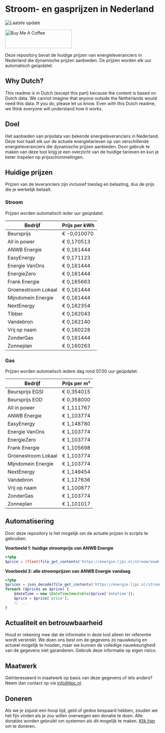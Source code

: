 # Stroom- en gasprijzen in Nederland

![Laatste update](https://img.shields.io/badge/laatste%20update-2023--07--03%2014%3A00%20CET-brightgreen)

<a href="https://www.buymeacoffee.com/Lars-" target="_blank"><img src="https://cdn.buymeacoffee.com/buttons/v2/default-orange.png" alt="Buy Me A Coffee" height="60" style="height: 60px !important;width: 217px !important;" ></a>

Deze repository bevat de huidige prijzen van energieleveranciers in Nederland die dynamische prijzen aanbieden. De prijzen worden elk uur automatisch geüpdatet.

## Why Dutch?

This readme is in Dutch (except this part) because the content is based on Dutch data. We cannot imagine that anyone outside the Netherlands would need this data. If you do, please let us know. Even with this Dutch readme, we think
everyone will understand how it works.

## Doel

Het aanbieden van prijsdata van bekende energieleveranciers in Nederland. Deze tool haalt elk uur de actuele energietarieven op van verschillende energieleveranciers die dynamische prijzen aanbieden. Door gebruik te maken van deze tool
krijg je een overzicht van de huidige tarieven en kun je beter inspelen op prijsschommelingen.

## Huidige prijzen

Prijzen van de leveranciers zijn inclusief toeslag en belasting, dus de prijs die je werkelijk betaalt.

### Stroom

Prijzen worden automatisch ieder uur geüpdatet.

 Bedrijf | Prijs per kWh 
---------|---------------
Beursprijs | € -0,010070
All in power | € 0,170513
ANWB Energie | € 0,161444
EasyEnergy | € 0,171123
Energie VanOns | € 0,161444
EnergieZero | € 0,161444
Frank Energie | € 0,165663
Groenestroom Lokaal | € 0,161444
Mijndomein Energie | € 0,161444
NextEnergy | € 0,162354
Tibber | € 0,162043
Vandebron | € 0,162140
Vrij op naam | € 0,160228
ZonderGas | € 0,161444
Zonneplan | € 0,160263


### Gas

Prijzen worden automatisch iedere dag rond 07.00 uur geüpdatet.

 Bedrijf | Prijs per m³ 
---------|--------------
Beursprijs EGSI | € 0,354015
Beursprijs EOD | € 0,358000
All in power | € 1,111767
ANWB Energie | € 1,103774
EasyEnergy | € 1,148780
Energie VanOns | € 1,103774
EnergieZero | € 1,103774
Frank Energie | € 1,105698
Groenestroom Lokaal | € 1,103774
Mijndomein Energie | € 1,103774
NextEnergy | € 1,149454
Vandebron | € 1,127636
Vrij op naam | € 1,100877
ZonderGas | € 1,103774
Zonneplan | € 1,101017


## Automatisering

Door deze repository is het mogelijk om de actuele prijzen in scripts te gebruiken.

**Voorbeeld 1: huidige stroomprijs van ANWB Energie**

```php
<?php
$price = (float)file_get_contents('https://energie.ljpc.nl/stroom/anwb-energie-nu.txt');

```

**Voorbeeld 2: alle stroomprijzen van ANWB Energie vandaag**

```php
<?php
$prices = json_decode(file_get_contents('https://energie.ljpc.nl/stroom/all-in-power-vandaag.json'),true);
foreach ($prices as $price) {
    $dateTime = new \DateTimeImmutable($price['datetime']);
    $price = $price['price'];
    // ...
}
```

## Actualiteit en betrouwbaarheid

Houd er rekening mee dat de informatie in deze tool alleen ter referentie wordt verstrekt. We doen ons best om de gegevens zo nauwkeurig en actueel mogelijk te houden, maar we kunnen de volledige nauwkeurigheid van de gegevens niet
garanderen. Gebruik deze informatie op eigen risico.

## Maatwerk

Geïnteresseerd in maatwerk op basis van deze gegevens of iets anders? Neem dan contact op
via [info@ljpc.nl](mailto:info@ljpc.nl?subject=Energie%20prijzen).

## Doneren

Als we je zojuist een hoop tijd, geld of gedoe bespaard hebben, zouden we het fijn vinden als je zou willen overwegen een
donatie te doen. Alle donaties worden gebruikt om systemen als dit mogelijk te
maken. [Klik hier](https://www.buymeacoffee.com/Lars-) om te doneren.
